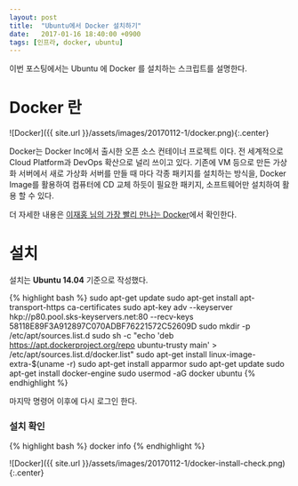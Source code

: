 ```yaml
---
layout: post
title:  "Ubuntu에서 Docker 설치하기"
date:   2017-01-16 18:40:00 +0900
tags: [인프라, docker, ubuntu]
---
```


이번 포스팅에서는 Ubuntu 에 Docker 를 설치하는 스크립트를 설명한다.

# Docker 란

![Docker]({{ site.url }}/assets/images/20170112-1/docker.png){:.center}

 Docker는 Docker Inc에서 출시한 오픈 소스 컨테이너 프로젝트 이다. 전 세계적으로 Cloud Platform과 DevOps 확산으로 널리 쓰이고 있다. 기존에 VM 등으로 만든 가상화 서버에서 새로 가상화 서버를 만들 때 마다 각종 패키지를 설치하는 방식을, Docker Image를 활용하여 컴퓨터에 CD 교체 하듯이 필요한 패키지, 소프트웨어만 설치하여 활용 할 수 있다.

 더 자세한 내용은 [이재홍 님의 가장 빨리 만나는 Docker](http://www.pyrasis.com/docker.html)에서 확인한다.

# 설치

 설치는 **Ubuntu 14.04** 기준으로 작성했다.

 {% highlight bash %}
 sudo apt-get update
 sudo apt-get install apt-transport-https ca-certificates
 sudo apt-key adv --keyserver hkp://p80.pool.sks-keyservers.net:80 --recv-keys 58118E89F3A912897C070ADBF76221572C52609D
 sudo mkdir -p /etc/apt/sources.list.d
 sudo sh -c "echo 'deb https://apt.dockerproject.org/repo ubuntu-trusty main' > /etc/apt/sources.list.d/docker.list"
 sudo apt-get install linux-image-extra-$(uname -r)
 sudo apt-get install apparmor
 sudo apt-get update
 sudo apt-get install docker-engine
 sudo usermod -aG docker ubuntu
 {% endhighlight %}

 마지막 명령어 이후에 다시 로그인 한다.

### 설치 확인

 {% highlight bash %}
 docker info
 {% endhighlight %}

 ![Docker]({{ site.url }}/assets/images/20170112-1/docker-install-check.png){:.center}
